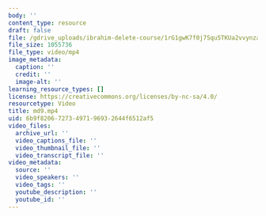 ```yaml
---
body: ''
content_type: resource
draft: false
file: /gdrive_uploads/ibrahim-delete-course/1rG1gwK7f0j7Squ5TKUa2vvynzayvsLPg/md9.mp4
file_size: 1055736
file_type: video/mp4
image_metadata:
  caption: ''
  credit: ''
  image-alt: ''
learning_resource_types: []
license: https://creativecommons.org/licenses/by-nc-sa/4.0/
resourcetype: Video
title: md9.mp4
uid: 6b9f8206-7273-4971-9693-2644f6512af5
video_files:
  archive_url: ''
  video_captions_file: ''
  video_thumbnail_file: ''
  video_transcript_file: ''
video_metadata:
  source: ''
  video_speakers: ''
  video_tags: ''
  youtube_description: ''
  youtube_id: ''
---
```

